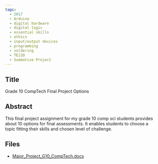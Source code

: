 ```yaml
---
tags:
  - 2017
  - Arduino
  - digital hardware
  - digital logic
  - essential skills
  - ethics
  - input/output devices
  - programming
  - soldering
  - TEJ2O
  - Summative Project
---
```

    
## Title

Grade 10 CompTech Final Project Options

## Abstract

This final project assignment for my grade 10 comp sci students provides about 10 options for final assessments. It enables students to choose a topic fitting their skills and chosen level of challenge.

## Files

- [Major_Project_G10_CompTech.docx](https://www.russellgordon.ca/acse/cemc-cse-resources/resources/2017/Rodney_Reimer/Major_Project_G10_CompTech.docx)
